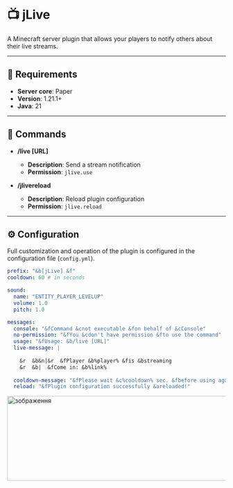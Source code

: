 # 📺 jLive

A Minecraft server plugin that allows your players to notify others about their live streams.

---

## 📝 Requirements

- **Server core**: Paper
- **Version**: 1.21.1+
- **Java**: 21

---

## 📜 Commands

- **/live [URL]**
    - **Description**: Send a stream notification
    - **Permission**: `jlive.use`

- **/jlivereload**
    - **Description**: Reload plugin configuration
    - **Permission**: `jlive.reload`

---

## ⚙ Configuration

Full customization and operation of the plugin is configured in the configuration file (`config.yml`).

```yaml
prefix: "&b[jLive] &f"
cooldown: 60 # in seconds

sound:
  name: "ENTITY_PLAYER_LEVELUP"
  volume: 1.0
  pitch: 1.0

messages:
  console: "&fCommand &cnot executable &fon behalf of &cConsole"
  no-permission: "&fYou &cdon't have permission &fto use the command"
  usage: "&fUsage: &b/live [URL]"
  live-message: |
  
    &r  &b&n|&r  &fPlayer &b%player% &fis &bstreaming
    &r  &b|  &fCome in: &b%link%
    
  cooldown-message: "&fPlease wait &c%cooldown% sec. &fbefore using again!"
  reload: "&fPlugin configuration successfully &areloaded!"
  ```

<img width="1021" height="195" alt="зображення" src="https://github.com/user-attachments/assets/3b06d92c-2305-478f-9e08-cc2c7bc844e9" />



